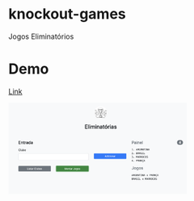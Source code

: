 # knockout-games
 Jogos Eliminatórios

# Demo

<a href="https://natanoliveira.github.io/knockout-games/" target="_blank">Link</a>

<img width="70%" src="https://raw.githubusercontent.com/natanoliveira/knockout-games/main/demo.png"/>
